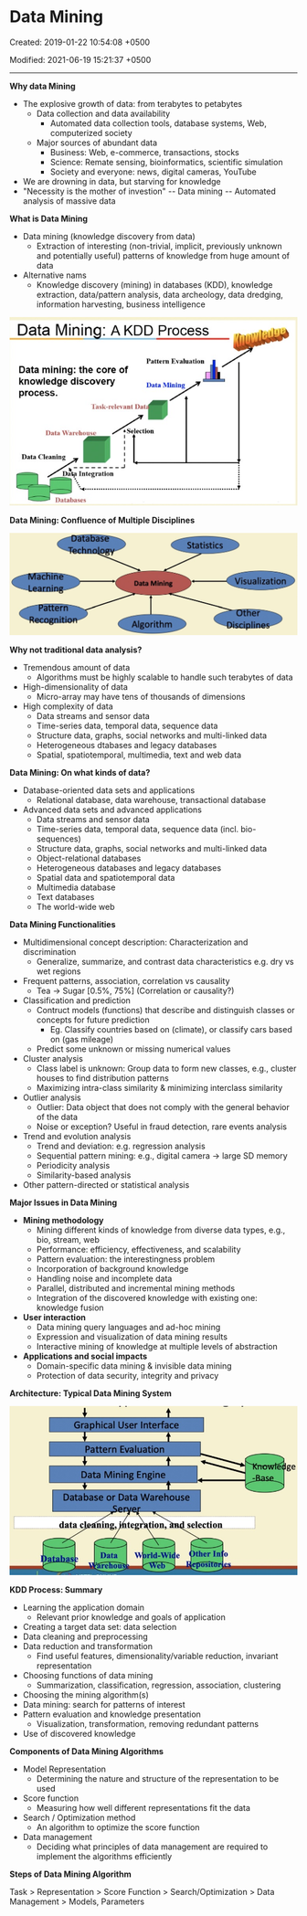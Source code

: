 # Data Mining

Created: 2019-01-22 10:54:08 +0500

Modified: 2021-06-19 15:21:37 +0500

---

**Why data Mining**
-   The explosive growth of data: from terabytes to petabytes
    -   Data collection and data availability
        -   Automated data collection tools, database systems, Web, computerized society
    -   Major sources of abundant data
        -   Business: Web, e-commerce, transactions, stocks
        -   Science: Remate sensing, bioinformatics, scientific simulation
        -   Society and everyone: news, digital cameras, YouTube
-   We are drowning in data, but starving for knowledge
-   "Necessity is the mother of investion" -- Data mining -- Automated analysis of massive data



**What is Data Mining**
-   Data mining (knowledge discovery from data)
    -   Extraction of interesting (non-trivial, implicit, previously unknown and potentially useful) patterns of knowledge from huge amount of data
-   Alternative nams
    -   Knowledge discovery (mining) in databases (KDD), knowledge extraction, data/pattern analysis, data archeology, data dredging, information harvesting, business intelligence

![Data Mining: A KDD Process Data mining: the core of knowledge discovery process. Pattern Evaluation Data Mining Task-relevant Dat• Data Warehouse Data Cleaning Dai? Integration I)atabases •Selection ](media/Data-Mining-image1.jpg)



**Data Mining: Confluence of Multiple Disciplines**

![a a as Data Mining Algorithm Statistics Visualizatio ](media/Data-Mining-image2.jpg)



**Why not traditional data analysis?**
-   Tremendous amount of data
    -   Algorithms must be highly scalable to handle such terabytes of data
-   High-dimensionality of data
    -   Micro-array may have tens of thousands of dimensions
-   High complexity of data
    -   Data streams and sensor data
    -   Time-series data, temporal data, sequence data
    -   Structure data, graphs, social networks and multi-linked data
    -   Heterogeneous dtabases and legacy databases
    -   Spatial, spatiotemporal, multimedia, text and web data



**Data Mining: On what kinds of data?**
-   Database-oriented data sets and applications
    -   Relational database, data warehouse, transactional database
-   Advanced data sets and advanced applications
    -   Data streams and sensor data
    -   Time-series data, temporal data, sequence data (incl. bio-sequences)
    -   Structure data, graphs, social networks and multi-linked data
    -   Object-relational databases
    -   Heterogeneous databases and legacy databases
    -   Spatial data and spatiotemporal data
    -   Multimedia database
    -   Text databases
    -   The world-wide web



**Data Mining Functionalities**
-   Multidimensional concept description: Characterization and discrimination
    -   Generalize, summarize, and contrast data characteristics e.g. dry vs wet regions
-   Frequent patterns, association, correlation vs causality
    -   Tea -> Sugar [0.5%, 75%] (Correlation or causality?)
-   Classification and prediction
    -   Contruct models (functions) that describe and distinguish classes or concepts for future prediction
        -   Eg. Classify countries based on (climate), or classify cars based on (gas mileage)
    -   Predict some unknown or missing numerical values
-   Cluster analysis
    -   Class label is unknown: Group data to form new classes, e.g., cluster houses to find distribution patterns
    -   Maximizing intra-class similarity & minimizing interclass similarity
-   Outlier analysis
    -   Outlier: Data object that does not comply with the general behavior of the data
    -   Noise or exception? Useful in fraud detection, rare events analysis
-   Trend and evolution analysis
    -   Trend and deviation: e.g. regression analysis
    -   Sequential pattern mining: e.g., digital camera -> large SD memory
    -   Periodicity analysis
    -   Similarity-based analysis
-   Other pattern-directed or statistical analysis



**Major Issues in Data Mining**
-   **Mining methodology**
    -   Mining different kinds of knowledge from diverse data types, e.g., bio, stream, web
    -   Performance: efficiency, effectiveness, and scalability
    -   Pattern evaluation: the interestingness problem
    -   Incorporation of background knowledge
    -   Handling noise and incomplete data
    -   Parallel, distributed and incremental mining methods
    -   Integration of the discovered knowledge with existing one: knowledge fusion
-   **User interaction**
    -   Data mining query languages and ad-hoc mining
    -   Expression and visualization of data mining results
    -   Interactive mining of knowledge at multiple levels of abstraction
-   **Applications and social impacts**
    -   Domain-specific data mining & invisible data mining
    -   Protection of data security, integrity and privacy



**Architecture: Typical Data Mining System**

![ra ac Pattern Evaluation Data Mining Engine atabase or ata arehouse e ge datac ning, tegr tion, Data s rehou rld-Wi e e selectiom ther In o OSI ](media/Data-Mining-image3.jpg)



**KDD Process: Summary**
-   Learning the application domain
    -   Relevant prior knowledge and goals of application
-   Creating a target data set: data selection
-   Data cleaning and preprocessing
-   Data reduction and transformation
    -   Find useful features, dimensionality/variable reduction, invariant representation
-   Choosing functions of data mining
    -   Summarization, classification, regression, association, clustering
-   Choosing the mining algorithm(s)
-   Data mining: search for patterns of interest
-   Pattern evaluation and knowledge presentation
    -   Visualization, transformation, removing redundant patterns
-   Use of discovered knowledge



**Components of Data Mining Algorithms**
-   Model Representation
    -   Determining the nature and structure of the representation to be used
-   Score function
    -   Measuring how well different representations fit the data
-   Search / Optimization method
    -   An algorithm to optimize the score function
-   Data management
    -   Deciding what principles of data management are required to implement the algorithms efficiently



**Steps of Data Mining Algorithm**

Task > Representation > Score Function > Search/Optimization > Data Management > Models, Parameters





